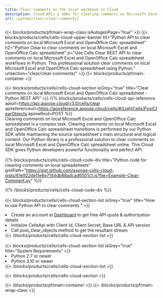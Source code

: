 ```yaml
---
title: Clear comments on the local workbook in Cloud 
description: Cloud APIs & SDKs for clearing comments on Microsoft Excel & OpenOffice Calc. Clear comments on local spreadsheets by the Cells Cloud API. SDK support kinds of development languages. They include Android, C#, Go, Java, NodeJS, Perl, PHP, Python, Ruby, and swift. 
url: /python/clear/clear-comments/
---
```



{{< blocks/products/pf/main-wrap-class isAutogenPage="true" >}}
{{< blocks/products/cells/cells-cloud-upper-banner h1="Python API to clear comments on local Microsoft Excel and OpenOffice Calc spreadsheet" h2="Python Clear to clear comments on local Microsoft Excel and OpenOffice Calc spreadsheet" p="Use Cells Clear REST API to clear comments on local Microsoft Excel and OpenOffice Calc spreadsheet workflows in Python. This professional solution clear comments on local Microsoft Excel and OpenOffice Calc spreadsheet using Python." urlsection="clear/clear-comments/" >}}
{{< blocks/products/pf/main-container >}}

{{< blocks/products/cells/cells-cloud-section isGrey="true"  title="Clear comments on local Microsoft Excel and OpenOffice Calc spreadsheet - Python REST API" >}}
{{% blocks/products/cells/cells-cloud-api-reference  apiurl=https://api.aspose.cloud/v3.0/cells/clear  apireferenceurl=https://apireference.aspose.cloud/cells/#/LightCells/PostClearObjects  apimethod=POST %}}
<br/>
Clearing comments on local Microsoft Excel and OpenOffice Calc spreadsheet is a complex task. Clearing comments on local Microsoft Excel and OpenOffice Calc spreadsheet transitions is performed by our Python SDK while maintaining the source spreadsheet's main structural and logical content. Our Python library is a professional solution to clear comments on local Microsoft Excel and OpenOffice Calc spreadsheet online. This Cloud SDK gives Python developers powerful functionality and perfect API.
<br/>
<br/>
{{% blocks/products/cells/cells-cloud-code-div title="Python code for clearing comments on local spreadsheets" gistPath="https://gist.github.com/aspose-cells-cloud-gists/61e922de11e6e7144db88adcad6501c1.js?file=Example-Clear-Comment.py" %}}
  
{{% /blocks/products/cells/cells-cloud-code-div  %}}
<br/>
<br/>
{{< blocks/products/cells/cells-cloud-section-list isGrey="true"  title="How to use Python API to clear comments " >}}
<li>Create an account at <a href="https://dashboard.aspose.cloud/">Dashboard</a> to get free API quota & authorization details</li>
<li>Initialize CellsApi with Client Id, Client Secret, Base URL & API version</li>
<li>Call post_clear_objects method to get the resultant stream</li>
{{< /blocks/products/cells/cells-cloud-section-list >}}
<br/>
<br/>
{{< blocks/products/cells/cells-cloud-section-list isGrey="true"  title="System Requirements" >}}
<li>Python 2.7 or newer</li>
<li>Python 3.10 or newer</li>
{{< /blocks/products/cells/cells-cloud-section-list >}}

{{< /blocks/products/cells/cells-cloud-section >}}

{{< /blocks/products/pf/main-container >}}
{{< /blocks/products/pf/main-wrap-class >}}
